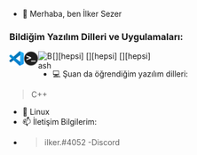 - 👋 Merhaba, ben İlker Sezer
### Bildiğim Yazılım Dilleri ve Uygulamaları:

[<img align="left" alt="Visual Studio Code" width="26px" src="https://raw.githubusercontent.com/github/explore/80688e429a7d4ef2fca1e82350fe8e3517d3494d/topics/visual-studio-code/visual-studio-code.png" />][hepsi]
[<img align="left" alt="Terminal" width="26px" src="https://raw.githubusercontent.com/github/explore/80688e429a7d4ef2fca1e82350fe8e3517d3494d/topics/terminal/terminal.png" />][hepsi]
[<img align="left" alt="Bash" width="26px" src="https://cdn.discordapp.com/attachments/832611714817720341/854367711785779200/bash.png" />][hepsi]
- 💻 Şuan da öğrendiğim yazılım dilleri:
> C++
- 💞️ Linux
- 📫 İletişim Bilgilerim:
- > ilker.#4052 -Discord

